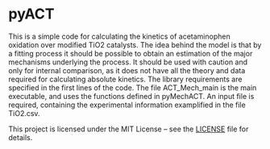 # pyACT
This is a simple code for calculating the kinetics of acetaminophen oxidation over modified TiO2 catalysts. The idea behind the model is that by a fitting process it should be possible to obtain an estimation of the major mechanisms underlying the process.
It should be used with caution and only for internal comparison, as it does not have all the theory and data required for calculating absolute kinetics.
The library requirements are specified in the first lines of the code.
The file ACT_Mech_main is the main executable, and uses the functions defined in pyMechACT.
An input file is required, containing the experimental information examplified in the file TiO2.csv.

This project is licensed under the MIT License – see the [LICENSE](LICENSE) file for details.
